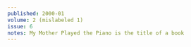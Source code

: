 ```yaml
---
published: 2000-01
volume: 2 (mislabeled 1)
issue: 6
notes: My Mother Played the Piano is the title of a book
---
```

